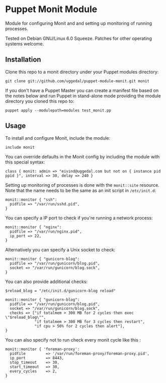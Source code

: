 Puppet Monit Module
===================

Module for configuring Monit and and setting up monitoring
of running processes.

Tested on Debian GNU/Linux 6.0 Squeeze. Patches for other
operating systems welcome.


Installation
------------

Clone this repo to a monit directory under your Puppet
modules directory:

    git clone git://github.com/uggedal/puppet-module-monit.git monit

If you don't have a Puppet Master you can create a manifest file
based on the notes below and run Puppet in stand-alone mode
providing the module directory you cloned this repo to:

    puppet apply --modulepath=modules test_monit.pp


Usage
-----

To install and configure Monit, include the module:

    include monit

You can override defaults in the Monit config by including
the module with this special syntax:

    class { monit: admin => "eivind@uggedal.com but not on { instance pid ppid }", interval => 30, delay => 240 }

Setting up monitoring of processes is done with the `monit::site` resource.
Note that the name needs to be the same as an init script in `/etc/init.d`:

    monit::monitor { "ssh":
      pidfile => "/var/run/sshd.pid",
    }

You can specify a IP port to check if you're running a network process:

    monit::monitor { "nginx":
      pidfile => "/var/run/nginx.pid",
      ip_port => 22,
    }

Alternatively you can specify a Unix socket to check:

    monit::monitor { "gunicorn-blog":
      pidfile => "/var/run/gunicorn/blog.pid",
      socket => "/var/run/gunicorn/blog.sock",
    }

You can also provide additional checks:

    $reload_blog = "/etc/init.d/gunicorn-blog reload"

    monit::monitor { "gunicorn-blog":
      pidfile => "/var/run/gunicorn/blog.pid",
      socket => "/var/run/gunicorn/blog.sock",
      checks => ["if totalmem > 300 MB for 2 cycles then exec \"$reload_blog\"",
                 "if totalmem > 300 MB for 3 cycles then restart",
                 "if cpu > 50% for 2 cycles then alert"],
    }

You can also specify not to run check every monit cycle like this :

    monit::monitor { 'foreman-proxy':
      pidfile         => '/var/run/foreman-proxy/foreman-proxy.pid',
      ip_port         => 8443,
      stop_timeout    => 30, 
      start_timeout   => 30, 
      every_cycles    => 2,
    }


